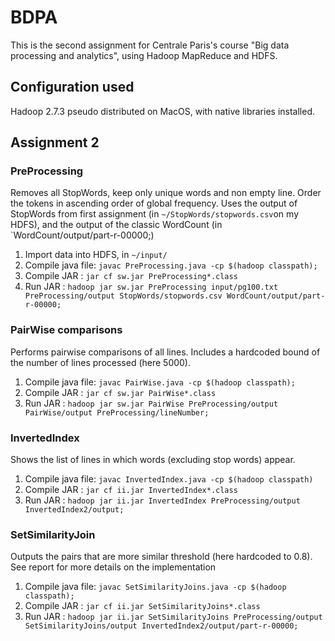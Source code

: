 # BDPA

This is the second assignment for Centrale Paris's course "Big data processing and analytics", using Hadoop MapReduce and HDFS.

## Configuration used

Hadoop 2.7.3 pseudo distributed on MacOS, with native libraries installed.

## Assignment 2


### PreProcessing

Removes all StopWords, keep only unique words and non empty line.
Order the tokens in ascending order of global frequency.
Uses the output of StopWords from first assignment (in `~/StopWords/stopwords.csv`on my HDFS), and the output of the classic WordCount (in `WordCount/output/part-r-00000;)
1. Import data into HDFS, in  `~/input/`
2. Compile java file: `javac PreProcessing.java -cp $(hadoop classpath);`
3. Compile JAR : `jar cf sw.jar PreProcessing*.class`
4. Run JAR : `hadoop jar sw.jar PreProcessing input/pg100.txt PreProcessing/output StopWords/stopwords.csv WordCount/output/part-r-00000; `

### PairWise comparisons
Performs pairwise comparisons of all lines. Includes a hardcoded bound of the number of lines processed (here 5000).
1. Compile java file: `javac PairWise.java -cp $(hadoop classpath);`
2. Compile JAR : `jar cf sw.jar PairWise*.class`
3. Run JAR : `hadoop jar sw.jar PairWise PreProcessing/output PairWise/output PreProcessing/lineNumber;`


### InvertedIndex

Shows the list of lines in which words (excluding stop words) appear.

1. Compile java file: `javac InvertedIndex.java -cp $(hadoop classpath)`
2. Compile JAR : `jar cf ii.jar InvertedIndex*.class`
3. Run JAR : `hadoop jar ii.jar InvertedIndex PreProcessing/output InvertedIndex2/output;`

### SetSimilarityJoin

Outputs the pairs that are more similar threshold (here hardcoded to 0.8). See report for more details on the implementation

1. Compile java file: `javac SetSimilarityJoins.java -cp $(hadoop classpath);`
2. Compile JAR : `jar cf ii.jar SetSimilarityJoins*.class`
3. Run JAR : `hadoop jar ii.jar SetSimilarityJoins PreProcessing/output SetSimilarityJoins/output InvertedIndex2/output/part-r-00000;`
